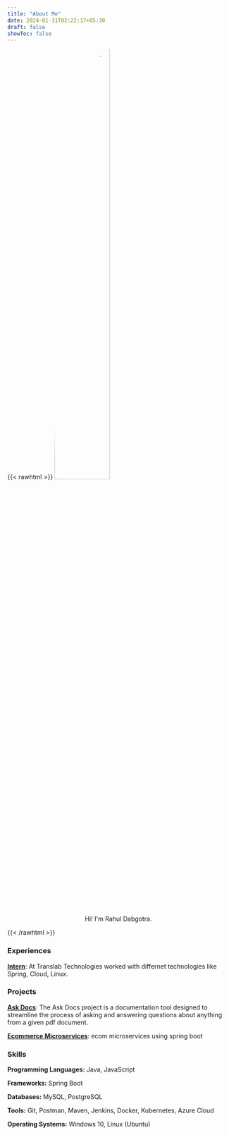 ```yaml
---
title: "About Me"
date: 2024-01-31T02:22:17+05:30
draft: false
showToc: false
---
```


{{< rawhtml >}}
<img style="border-radius:50%;margin-left:auto;margin-right:auto;" width="50%" src="/profile_pic.jpeg" alt="Picture of me">
<p align="center">Hi! I'm Rahul Dabgotra.</p>
{{< /rawhtml >}}

### Experiences

[**Intern**](/experiences/intern_translab): At Translab Technologies worked with differnet technologies like Spring, Cloud, Linux.

### Projects

[**Ask Docs**](/projects/ask_docs): The Ask Docs project is a documentation tool designed to streamline the process of asking and answering questions about anything from a given pdf document.

[**Ecommerce Microservices**](/projects/ecommerce_micrservices): ecom microservices using spring boot

### Skills

**Programming Languages:** Java, JavaScript

**Frameworks:** Spring Boot

**Databases:** MySQL, PostgreSQL

**Tools:** Git, Postman, Maven, Jenkins, Docker, Kubernetes, Azure Cloud

**Operating Systems:** Windows 10, Linux (Ubuntu)
